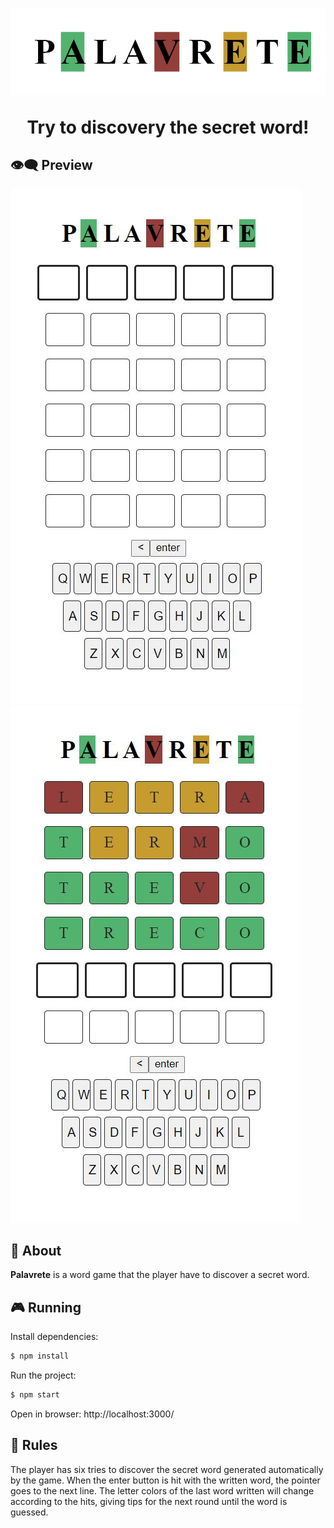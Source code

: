 <h1 align="center">
  <img src="public/images/palavrete-logotipo.png">
  <p>Try to discovery the secret word!</p>
</h1>


## 👁‍🗨 Preview

<img src="public/images/palavretePrint.jpg"><img src="public/images/palavrete-print.jpg">


## 📗 About

**Palavrete** is a word game that the player have to discover a secret word.


## 🎮 Running

Install dependencies:
````bash
$ npm install
````

Run the project:
````bash
$ npm start
````

Open in browser: http://localhost:3000/


## 🎲 Rules

The player has six tries to discover the secret word generated automatically by the game. When the enter button is hit with the written word, the pointer goes to the next line. The letter colors of the last word written will change according to the hits, giving tips for the next round until the word is guessed.